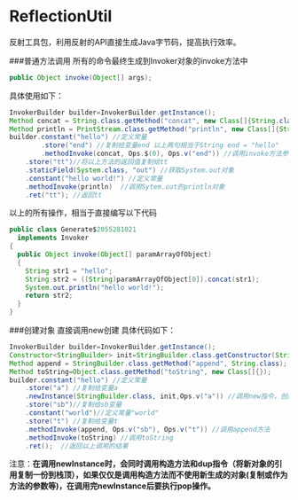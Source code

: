 # ReflectionUtil
反射工具包，利用反射的API直接生成Java字节码，提高执行效率。

###普通方法调用
所有的命令最终生成到Invoker对象的invoke方法中
```java
public Object invoke(Object[] args);
```
具体使用如下：
```java
InvokerBuilder builder=InvokerBuilder.getInstance();
Method concat = String.class.getMethod("concat", new Class[]{String.class});
Method println = PrintStream.class.getMethod("println", new Class[]{String.class});
builder.constant("hello") //定义常量
        .store("end") //复制给变量end 以上两句相当于String end = "hello"
        .methodInvoke(concat, Ops.$(0), Ops.v("end")) //调用invoke方法参数数组中的第0个值的concat方法，参数为变量end
	.store("tt")//将以上方法的返回值复制给tt
	.staticField(System.class, "out") //获取System.out对象
	.constant("hello world!") //定义常量
	.methodInvoke(println)  //调用Sytem.out的println对象
	.ret("tt"); //返回tt
```
以上的所有操作，相当于直接编写以下代码
```java
public class Generate$2055281021
  implements Invoker
{
  public Object invoke(Object[] paramArrayOfObject)
  {
    String str1 = "hello";
    String str2 = ((String)paramArrayOfObject[0]).concat(str1);
    System.out.println("hello world!");
    return str2;
  }
}
```

###创建对象
直接调用new创建
具体代码如下：
```java
InvokerBuilder builder=InvokerBuilder.getInstance();
Constructor<StringBuilder> init=StringBuilder.class.getConstructor(String.class);
Method append = StringBuilder.class.getMethod("append", String.class);
Method toString=Object.class.getMethod("toString", new Class[]{});
builder.constant("hello") //定义常量
	.store("a") //复制给变量a
	.newInstance(StringBuilder.class, init,Ops.v("a")) //调用new指令，创建对象同时调用构造函数
	.store("sb")//复制给sb变量
	.constant("world")//定义常量"world"
	.store("t") //复制给变量t
	.methodInvoke(append, Ops.v("sb"), Ops.v("t")) //调用append方法
	.methodInvoke(toString) //调用toString
	.ret();  //返回以上调用的结果
```
注意：**在调用newInstance时，会同时调用构造方法和dup指令（将新对象的引用复制一份到栈顶），如果仅仅是调用构造方法而不使用新生成的对象(复制或作为方法的参数等)，在调用完newInstance后要执行pop操作。**
